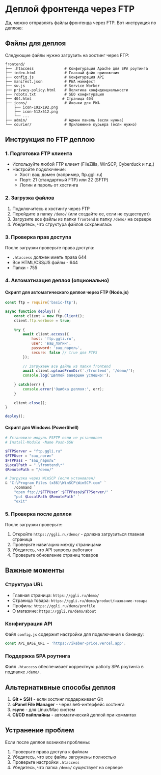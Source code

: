 # Деплой фронтенда через FTP

Да, можно отправлять файлы фронтенда через FTP. Вот инструкция по деплою:

## Файлы для деплоя

Следующие файлы нужно загрузить на хостинг через FTP:

```
frontend/
├── .htaccess              # Конфигурация Apache для SPA роутинга
├── index.html             # Главный файл приложения
├── config.js              # Конфигурация API
├── manifest.json          # PWA манифест
├── sw.js                  # Service Worker
├── privacy-policy.html    # Политика конфиденциальности
├── robots.txt             # SEO конфигурация
├── 404.html              # Страница 404
├── icons/                 # Иконки для PWA
│   ├── icon-192x192.png
│   ├── icon-512x512.png
│   └── ...
├── admin/                 # Админ панель (если нужна)
└── courier/               # Приложение курьера (если нужно)
```

## Инструкция по FTP деплою

### 1. Подготовка FTP клиента
- Используйте любой FTP клиент (FileZilla, WinSCP, Cyberduck и т.д.)
- Настройте подключение:
  - Хост: ваш домен (например, ftp.ggli.ru)
  - Порт: 21 (стандартный FTP) или 22 (SFTP)
  - Логин и пароль от хостинга

### 2. Загрузка файлов
1. Подключитесь к хостингу через FTP
2. Перейдите в папку `/demo/` (или создайте ее, если не существует)
3. Загрузите все файлы из папки `frontend` в папку `/demo/` на сервере
4. Убедитесь, что структура файлов сохранилась

### 3. Проверка прав доступа
После загрузки проверьте права доступа:
- `.htaccess` должен иметь права 644
- Все HTML/CSS/JS файлы - 644
- Папки - 755

### 4. Автоматизация деплоя (опционально)

#### Скрипт для автоматического деплоя через FTP (Node.js)
```javascript
const ftp = require('basic-ftp');

async function deploy() {
    const client = new ftp.Client();
    client.ftp.verbose = true;
    
    try {
        await client.access({
            host: 'ftp.ggli.ru',
            user: 'ваш_логин',
            password: 'ваш_пароль',
            secure: false // true для FTPS
        });
        
        // Загружаем все файлы из папки frontend
        await client.uploadFromDir('./frontend', '/demo/');
        console.log('Деплой завершен успешно!');
        
    } catch(err) {
        console.error('Ошибка деплоя:', err);
    }
    
    client.close();
}

deploy();
```

#### Скрипт для Windows (PowerShell)
```powershell
# Установите модуль PSFTP если не установлен
# Install-Module -Name Posh-SSH

$FTPServer = "ftp.ggli.ru"
$FTPUser = "ваш_логин"
$FTPPass = "ваш_пароль"
$LocalPath = ".\frontend\*"
$RemotePath = "/demo/"

# Загрузка через WinSCP (если установлен)
& "C:\Program Files (x86)\WinSCP\WinSCP.com" `
    /command `
    "open ftp://$FTPUser`:$FTPPass@$FTPServer/" `
    "put $LocalPath $RemotePath" `
    "exit"
```

### 5. Проверка после деплоя

После загрузки проверьте:
1. Откройте `https://ggli.ru/demo/` - должна загрузиться главная страница
2. Проверьте навигацию между страницами
3. Убедитесь, что API запросы работают
4. Проверьте обновление страниц товаров

## Важные моменты

### Структура URL
- Главная страница: `https://ggli.ru/demo/`
- Страница товара: `https://ggli.ru/demo/product/название-товара`
- Профиль: `https://ggli.ru/demo/profile`
- О магазине: `https://ggli.ru/demo/about`

### Конфигурация API
Файл `config.js` содержит настройки для подключения к бэкенду:
```javascript
const API_BASE_URL = 'https://ikeber-price.vercel.app';
```

### Поддержка SPA роутинга
Файл `.htaccess` обеспечивает корректную работу SPA роутинга в подпапке `/demo/`.

## Альтернативные способы деплоя

1. **Git + SSH** - если хостинг поддерживает Git
2. **cPanel File Manager** - через веб-интерфейс хостинга
3. **rsync** - для Linux/Mac систем
4. **CI/CD пайплайны** - автоматический деплой при коммитах

## Устранение проблем

Если после деплоя возникли проблемы:
1. Проверьте права доступа к файлам
2. Убедитесь, что все файлы загружены полностью
3. Проверьте настройки `.htaccess`
4. Убедитесь, что папка `/demo/` существует на сервере